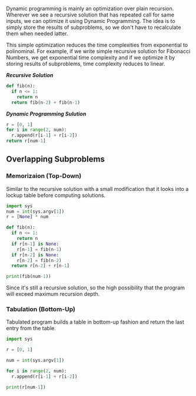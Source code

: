Dynamic programming is mainly an optimization over plain recursion. 
Wherever we see a recursive solution that has repeated call for same inputs, 
we can optimize it using Dynamic Programming.
The idea is to simply store the results of subproblems, 
so we don't have to recalculate them when needed latter.

This simple optimization reduces the time complexities from exponential to polinominal.
For example, if we write simple recursive solution for Fibonacci Numbers, 
we get exponential time complexity and if we optimize it by storing results of subproblems, 
time complexity reduces to linear.

___Recursive Solution___
```python
def fib(n):
  if n <= 1:
    return n
  return fib(n-2) + fib(n-1)
```

___Dynamic Programming Sulution___
```python
r = [0, 1]
for i in range(2, num):
  r.append(r[i-1] + r[i-2])
return r[num-1]
```
## Overlapping Subproblems

### Memorizaion (Top-Down)
Similar to the recursive solution with a small modification that it looks into a lockup table before computing solutions.

```python
import sys
num = int(sys.argv[1])
r = [None] * num

def fib(n):
  if n <= 1:
    return n
  if r[n-1] is None:
    r[n-1] = fib(n-1)
  if r[n-2] is None:
    r[n-2] = fib(n-2)
  return r[n-2] + r[n-1]

print(fib(num-1))
```

Since it's still a recursive solution, so the high possibility that the program will exceed maximum recursion depth.

### Tabulation (Bottom-Up)
Tabulated program builds a table in bottom-up fashion and return the last entry from the table.

```python
import sys

r = [0, 1]

num = int(sys.argv[1])

for i in range(2, num):
  r.append(r[i-1] + r[i-2])

print(r[num-1])
```
